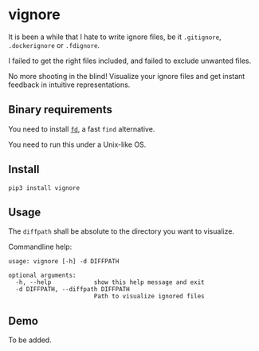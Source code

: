 # vignore

It is been a while that I hate to write ignore files, be it `.gitignore`, `.dockerignore` or `.fdignore`.

I failed to get the right files included, and failed to exclude unwanted files.

No more shooting in the blind! Visualize your ignore files and get instant feedback in intuitive representations.

## Binary requirements

You need to install [`fd`](https://github.com/sharkdp/fd), a fast `find` alternative.

You need to run this under a Unix-like OS.

## Install

```
pip3 install vignore
```

## Usage

The `diffpath` shall be absolute to the directory you want to visualize.

Commandline help:

```
usage: vignore [-h] -d DIFFPATH

optional arguments:
  -h, --help            show this help message and exit
  -d DIFFPATH, --diffpath DIFFPATH
                        Path to visualize ignored files
```

## Demo

To be added.